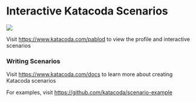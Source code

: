 # Interactive Katacoda Scenarios

[![](http://shields.katacoda.com/katacoda/pablod/count.svg)](https://www.katacoda.com/pablod "Get your profile on Katacoda.com")

Visit https://www.katacoda.com/pablod to view the profile and interactive scenarios

### Writing Scenarios
Visit https://www.katacoda.com/docs to learn more about creating Katacoda scenarios

For examples, visit https://github.com/katacoda/scenario-example
